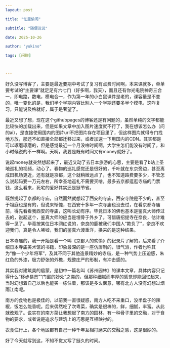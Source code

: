```yaml
---
layout: post

title: "忙里偷闲"

subtitle: "随便说说"

date: 2025-10-26 

author: "yukino"

tags: [闲聊]



---
```


好久没写博客了，主要是最近要期中考试了复习有点费时间啊，本来课就多，单单要考试的“主要课”就足足有六七门（好多啊，我天），而且还有你光电院神奇三合一，即电路，数电，模电合一，作为第一年的小白鼠课件是老的，课容量是不变的，唯一变化的是，我们半个学期内容比别人一个学期还要多半个模电，这咋复习，只能说及格就好，属于是奢望了。

最近又想了想，现在这个githubpages的博客还是有问题的，虽然单纯的文字都能比较快的加载出来，但是如果文章中加入图片速度就不行了，我在想该怎么办（问的ai），是直接使用国内的图片url不把图片存在项目里了，但这样图片就得专门找地方放，那还不如直接全部都迁移过来，或者加速一下用国内的CDN。其实都是可以琢磨琢磨的，但是感觉最近一个月没啥时间啊，大学生怎们能没有时间了，和小时候说的不一样啊。天啊，我要是既有时间又有money就好了。

说起money就突然想起来了，最近又动了去日本旅游的心思，主要是看了b站上圣地巡礼的视频，动心了。春物的巡礼感觉还是很好的，千叶就在东京旁边，甚至离成田机场更近，还有就是京都，这个就稍微远点了，也不知道路费要多少，不管怎么说起码要一万元左右，所幸圣地巡礼不需要买啥，最多去京都逛逛寺庙的门票钱，这么看来，死宅的爱好其实还是挺节省。

既然提起了京都的寺庙，自然而然就想起了西安的寺庙，西安寺院是不少的，甚至于祖庭也是有的，但说来惭愧，在西安十多年一次寺庙也没去过，在看京都寺庙前，得先看看我西安的寺庙，这叫长幼有序。毕竟日本的佛也基本是鉴真大师传过去的，说起这个，鉴真大师的应当是埋骨于外乡了。可惜唐招提寺在奈良，估计难得一见了。毕竟按某位日本网红说的，奈良的鹿被我们中国人“欺负了”，奈良不欢迎我们，真是令人唏嘘，我们的鉴真六渡重洋，换来的是这种结果。

日本寺庙的，我一开始是看一个叫《京都人的欢愉》的纪录片了解的，后来看了介绍日本寺庙美术馆的书籍，印象最深的是一座仿唐制的，很气派，作者也称其为“像一个少年将军”，及其不同于其他造景精妙的寺庙，是一种气势上压迫感，朱红色的外漆，极力舒张的外檐，规整庄严的形制，有冲击感的。

其实我对建筑美的启蒙，是初中一篇名叫《苏州园林》的课本文章，具体内容只记得什么“移步易景”“门窗的妙处”之类的，但那种细腻而丰厚的感觉却能回忆起来，当时幻想着自己以后也能买一栋住着，那该是多么惬意，哪有北方人没有幻想过烟雨江南呢。

南方的食物也是极佳的，以前我一直很疑惑，南方人吃不来重口，没半盘子的辣椒，饭怎么能香呢。后来偶然吃了次粤菜，确实是很棒的，鲜，细腻，丰富。从此就改观了。说实在的南方菜让我想起了南方的园林，有一种骨子里的交融，对于食物的要求，或者说是追求与建筑上的巧思是互相映衬的。

衣食住行上，各个地区都有自己一种千年互相打磨来的交融之感，这是很妙的。

好了今天就写到这，不知不觉又写了挺久的时间。